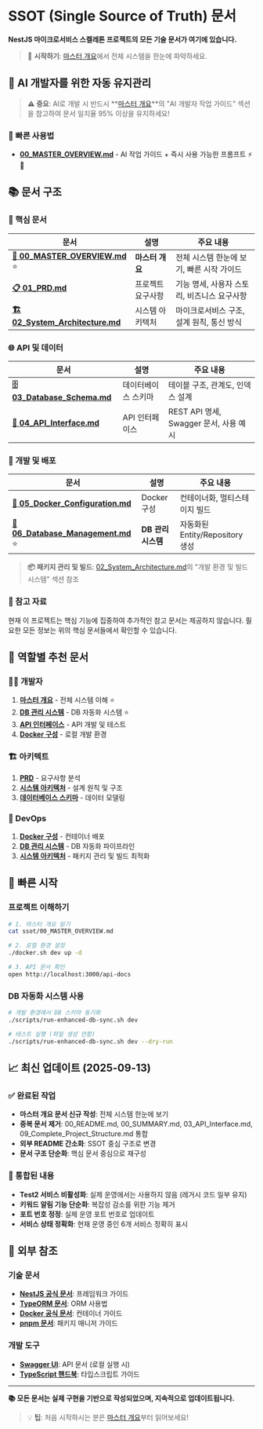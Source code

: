 # SSOT (Single Source of Truth) 문서

**NestJS 마이크로서비스 스켈레톤 프로젝트의 모든 기술 문서가 여기에 있습니다.**

> 🎯 **시작하기**: [마스터 개요](./00_MASTER_OVERVIEW.md)에서 전체 시스템을 한눈에 파악하세요.

## 🤖 AI 개발자를 위한 자동 유지관리

> **⚠️ 중요**: AI로 개발 시 반드시 **[마스터 개요](./00_MASTER_OVERVIEW.md)**의 "AI 개발자 작업 가이드" 섹션을 참고하여 문서 일치율 95% 이상을 유지하세요!

### 🚀 빠른 사용법

- **[00_MASTER_OVERVIEW.md](./00_MASTER_OVERVIEW.md)** - AI 작업 가이드 + 즉시 사용 가능한 프롬프트 ⚡📖

## 📚 문서 구조

### 🎯 핵심 문서

| 문서                                                            | 설명              | 주요 내용                                   |
| --------------------------------------------------------------- | ----------------- | ------------------------------------------- |
| **[🎯 00_MASTER_OVERVIEW.md](./00_MASTER_OVERVIEW.md)** ⭐      | **마스터 개요**   | 전체 시스템 한눈에 보기, 빠른 시작 가이드   |
| **[📋 01_PRD.md](./01_PRD.md)**                                 | 프로젝트 요구사항 | 기능 명세, 사용자 스토리, 비즈니스 요구사항 |
| **[🏗️ 02_System_Architecture.md](./02_System_Architecture.md)** | 시스템 아키텍처   | 마이크로서비스 구조, 설계 원칙, 통신 방식   |

### 🌐 API 및 데이터

| 문서                                                    | 설명                | 주요 내용                              |
| ------------------------------------------------------- | ------------------- | -------------------------------------- |
| **[🗄️ 03_Database_Schema.md](./03_Database_Schema.md)** | 데이터베이스 스키마 | 테이블 구조, 관계도, 인덱스 설계       |
| **[📡 04_API_Interface.md](./04_API_Interface.md)**     | API 인터페이스      | REST API 명세, Swagger 문서, 사용 예시 |

### 🚀 개발 및 배포

| 문서                                                               | 설명               | 주요 내용                       |
| ------------------------------------------------------------------ | ------------------ | ------------------------------- |
| **[🐳 05_Docker_Configuration.md](./05_Docker_Configuration.md)**  | Docker 구성        | 컨테이너화, 멀티스테이지 빌드   |
| **[🔄 06_Database_Management.md](./06_Database_Management.md)** ⭐ | **DB 관리 시스템** | 자동화된 Entity/Repository 생성 |

> **📦 패키지 관리 및 빌드**: [02_System_Architecture.md](./02_System_Architecture.md)의 "개발 환경 및 빌드 시스템" 섹션 참조

### 📖 참고 자료

현재 이 프로젝트는 핵심 기능에 집중하여 추가적인 참고 문서는 제공하지 않습니다.
필요한 모든 정보는 위의 핵심 문서들에서 확인할 수 있습니다.

## 🎯 역할별 추천 문서

### 👨‍💻 개발자

1. **[마스터 개요](./00_MASTER_OVERVIEW.md)** - 전체 시스템 이해 ⭐
2. **[DB 관리 시스템](./06_Database_Management.md)** - DB 자동화 시스템 ⭐
3. **[API 인터페이스](./04_API_Interface.md)** - API 개발 및 테스트
4. **[Docker 구성](./05_Docker_Configuration.md)** - 로컬 개발 환경

### 🏗️ 아키텍트

1. **[PRD](./01_PRD.md)** - 요구사항 분석
2. **[시스템 아키텍처](./02_System_Architecture.md)** - 설계 원칙 및 구조
3. **[데이터베이스 스키마](./03_Database_Schema.md)** - 데이터 모델링

### 🚀 DevOps

1. **[Docker 구성](./05_Docker_Configuration.md)** - 컨테이너 배포
2. **[DB 관리 시스템](./06_Database_Management.md)** - DB 자동화 파이프라인
3. **[시스템 아키텍처](./02_System_Architecture.md)** - 패키지 관리 및 빌드 최적화

## 🚀 빠른 시작

### 프로젝트 이해하기

```bash
# 1. 마스터 개요 읽기
cat ssot/00_MASTER_OVERVIEW.md

# 2. 로컬 환경 설정
./docker.sh dev up -d

# 3. API 문서 확인
open http://localhost:3000/api-docs
```

### DB 자동화 시스템 사용

```bash
# 개발 환경에서 DB 스키마 동기화
./scripts/run-enhanced-db-sync.sh dev

# 테스트 실행 (파일 생성 안함)
./scripts/run-enhanced-db-sync.sh dev --dry-run
```

## 📈 최신 업데이트 (2025-09-13)

### ✅ 완료된 작업

- **마스터 개요 문서 신규 작성**: 전체 시스템 한눈에 보기
- **중복 문서 제거**: 00_README.md, 00_SUMMARY.md, 03_API_Interface.md, 09_Complete_Project_Structure.md 통합
- **외부 README 간소화**: SSOT 중심 구조로 변경
- **문서 구조 단순화**: 핵심 문서 중심으로 재구성

### 🔄 통합된 내용

- **Test2 서비스 비활성화**: 실제 운영에서는 사용하지 않음 (레거시 코드 일부 유지)
- **키워드 알림 기능 단순화**: 복잡성 감소를 위한 기능 제거
- **포트 번호 정정**: 실제 운영 포트 번호로 업데이트
- **서비스 상태 정확화**: 현재 운영 중인 6개 서비스 정확히 표시

## 🔗 외부 참조

### 기술 문서

- **[NestJS 공식 문서](https://docs.nestjs.com/)**: 프레임워크 가이드
- **[TypeORM 문서](https://typeorm.io/)**: ORM 사용법
- **[Docker 공식 문서](https://docs.docker.com/)**: 컨테이너 가이드
- **[pnpm 문서](https://pnpm.io/)**: 패키지 매니저 가이드

### 개발 도구

- **[Swagger UI](http://localhost:3000/api-docs)**: API 문서 (로컬 실행 시)
- **[TypeScript 핸드북](https://www.typescriptlang.org/docs/)**: 타입스크립트 가이드

---

**📚 모든 문서는 실제 구현을 기반으로 작성되었으며, 지속적으로 업데이트됩니다.**

> 💡 **팁**: 처음 시작하시는 분은 [마스터 개요](./00_MASTER_OVERVIEW.md)부터 읽어보세요!
